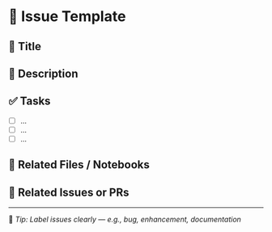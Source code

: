 # 🐞 Issue Template

## 📌 Title

<!-- Write a short, descriptive title -->

## 🧠 Description

<!-- What is the issue about? What needs to be done or fixed? -->

## ✅ Tasks

- [ ] ...
- [ ] ...
- [ ] ...

## 🧪 Related Files / Notebooks

<!-- Link to affected files, notebooks, or modules -->

## 🔗 Related Issues or PRs

<!-- Optional: link to other related issues or pull requests -->

---

🧠 *Tip: Label issues clearly — e.g., bug, enhancement, documentation*
